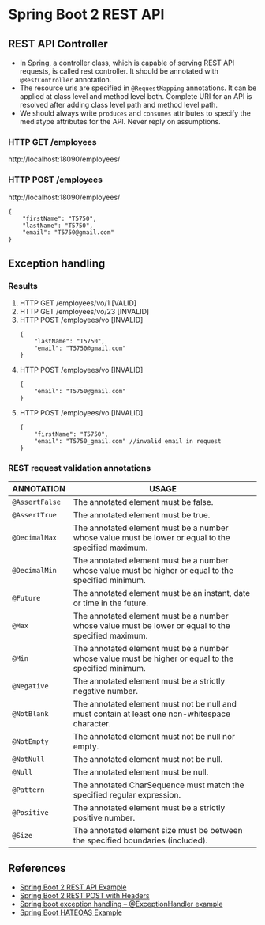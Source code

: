 # Spring Boot 2 REST API

## REST API Controller
- In Spring, a controller class, which is capable of serving REST API requests, is called rest controller. It should be annotated with `@RestController` annotation.
- The resource uris are specified in `@RequestMapping` annotations. It can be applied at class level and method level both. Complete URI for an API is resolved after adding class level path and method level path.
- We should always write `produces` and `consumes` attributes to specify the mediatype attributes for the API. Never reply on assumptions.

### HTTP GET /employees
http://localhost:18090/employees/

### HTTP POST /employees
http://localhost:18090/employees/
```
{
	"firstName": "T5750",
	"lastName": "T5750",
	"email": "T5750@gmail.com"
}
```

## Exception handling
### Results
1. HTTP GET /employees/vo/1 [VALID]
1. HTTP GET /employees/vo/23 [INVALID]
1. HTTP POST /employees/vo [INVALID]
	```
	{
		"lastName": "T5750",
		"email": "T5750@gmail.com"
	}
	```
1. HTTP POST /employees/vo [INVALID]
	```
	{
		"email": "T5750@gmail.com"
	}
	```
1. HTTP POST /employees/vo [INVALID]
	```
	{
		"firstName": "T5750",
		"email": "T5750_gmail.com" //invalid email in request
	}
	```

### REST request validation annotations
ANNOTATION | USAGE
---|------
`@AssertFalse` | The annotated element must be false.
`@AssertTrue` | The annotated element must be true.
`@DecimalMax` | The annotated element must be a number whose value must be lower or equal to the specified maximum.
`@DecimalMin` | The annotated element must be a number whose value must be higher or equal to the specified minimum.
`@Future` | The annotated element must be an instant, date or time in the future.
`@Max` | The annotated element must be a number whose value must be lower or equal to the specified maximum.
`@Min` | The annotated element must be a number whose value must be higher or equal to the specified minimum.
`@Negative` | The annotated element must be a strictly negative number.
`@NotBlank` | The annotated element must not be null and must contain at least one non-whitespace character.
`@NotEmpty` | The annotated element must not be null nor empty.
`@NotNull` | The annotated element must not be null.
`@Null` | The annotated element must be null.
`@Pattern` | The annotated CharSequence must match the specified regular expression.
`@Positive` | The annotated element must be a strictly positive number.
`@Size` | The annotated element size must be between the specified boundaries (included).

## References
- [Spring Boot 2 REST API Example](https://howtodoinjava.com/spring-boot2/rest-api-example/)
- [Spring Boot 2 REST POST with Headers](https://howtodoinjava.com/spring-boot2/spring-boot2-rest-post-example/)
- [Spring boot exception handling – @ExceptionHandler example](https://howtodoinjava.com/spring-boot2/spring-rest-request-validation/)
- [Spring Boot HATEOAS Example](https://howtodoinjava.com/spring-boot2/rest-with-spring-hateoas-example/)